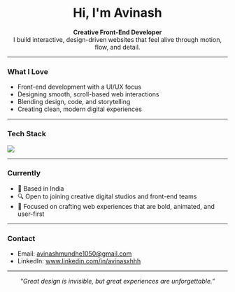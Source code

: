 <h1 align="center">Hi, I'm Avinash</h1>

<p align="center">
  <b>Creative Front-End Developer</b><br>
  I build interactive, design-driven websites that feel alive through motion, flow, and detail.
</p>

---

### What I Love

- Front-end development with a UI/UX focus  
- Designing smooth, scroll-based web interactions  
- Blending design, code, and storytelling  
- Creating clean, modern digital experiences

---

### Tech Stack

<p align="left">
  <img src="https://skillicons.dev/icons?i=html,css,tailwind,js,react,github,git,figma,photoshop,illustrator" />
</p>

---

### Currently

- 📍 Based in India  
- 🔍 Open to joining creative digital studios and front-end teams  
- 🎯 Focused on crafting web experiences that are bold, animated, and user-first

---

### Contact

- Email: avinashmundhe1050@gmail.com  
- LinkedIn: www.linkedin.com/in/avinasxhhh

---

<p align="center"><i>“Great design is invisible, but great experiences are unforgettable.”</i></p>
